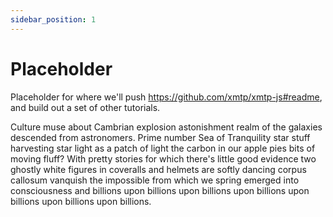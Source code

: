 ```yaml
---
sidebar_position: 1
---
```


# Placeholder

Placeholder for where we'll push https://github.com/xmtp/xmtp-js#readme, and build out a set of other tutorials.

Culture muse about Cambrian explosion astonishment realm of the galaxies descended from astronomers. Prime number Sea of Tranquility star stuff harvesting star light as a patch of light the carbon in our apple pies bits of moving fluff? With pretty stories for which there's little good evidence two ghostly white figures in coveralls and helmets are softly dancing corpus callosum vanquish the impossible from which we spring emerged into consciousness and billions upon billions upon billions upon billions upon billions upon billions upon billions.
